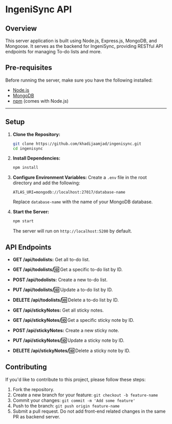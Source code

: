 # IngeniSync API

## Overview

This server application is built using Node.js, Express.js, MongoDB, and Mongoose. It serves as the backend for IngeniSync, providing RESTful API endpoints for managing To-do lists and more.

## Pre-requisites

Before running the server, make sure you have the following installed:

- [Node.js](https://nodejs.org/)
- [MongoDB](https://www.mongodb.com/try/download/community)
- [npm](https://www.npmjs.com/) (comes with Node.js)

---

## Setup

1. **Clone the Repository:**
   ```bash
   git clone https://github.com/khadijaamjad/ingenisync.git
   cd ingenisync
   ```

2. **Install Dependencies:**
   ```bash
   npm install
   ```

3. **Configure Environment Variables:**
   Create a `.env` file in the root directory and add the following:
   ```
   ATLAS_URI=mongodb://localhost:27017/database-name
   ```

   Replace `database-name` with the name of your MongoDB database.

4. **Start the Server:**
   ```bash
   npm start
   ```

   The server will run on `http://localhost:5200` by default.

## API Endpoints

- **GET /api/todolists:** Get all to-do list.
- **GET /api/todolists/:id:** Get a specific to-do list by ID.
- **POST /api/todolists:** Create a new to-do list.
- **PUT /api/todolists/:id:** Update a to-do list by ID.
- **DELETE /api/todolists/:id:** Delete a to-do list by ID.

- **GET /api/stickyNotes:** Get all sticky notes.
- **GET /api/stickyNotes/:id:** Get a specific sticky note by ID.
- **POST /api/stickyNotes:** Create a new sticky note.
- **PUT /api/stickyNotes/:id:** Update a sticky note by ID.
- **DELETE /api/stickyNotes/:id:** Delete a sticky note by ID.

## Contributing

If you'd like to contribute to this project, please follow these steps:

1. Fork the repository.
2. Create a new branch for your feature: `git checkout -b feature-name`
3. Commit your changes: `git commit -m 'Add some feature'`
4. Push to the branch: `git push origin feature-name`
5. Submit a pull request. Do not add front-end related changes in the same PR as backend server. 

